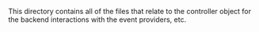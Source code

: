 This directory contains all of the files that relate to the controller object for the backend interactions with the event providers, etc.
